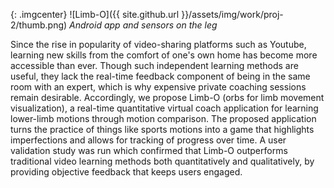 {: .imgcenter}
![Limb-O]({{ site.github.url }}/assets/img/work/proj-2/thumb.png)
*Android app and sensors on the leg*

Since the rise in popularity of video-sharing platforms such as Youtube, learning 
new skills from the comfort of one's own home has become more accessible than 
ever. Though such independent learning methods are useful, they lack the 
real-time feedback component of being in the same room with an expert, which is 
why expensive private coaching sessions remain desirable. Accordingly, we propose
Limb-O (orbs for limb movement visualization), a real-time quantitative virtual 
coach application for learning lower-limb motions through motion comparison.
The proposed application turns the practice of things like sports motions into a 
game that highlights imperfections and allows for tracking of progress over time.
A user validation study was run which confirmed that Limb-O outperforms 
traditional video learning methods both quantitatively and qualitatively, by
providing objective feedback that keeps users engaged.
